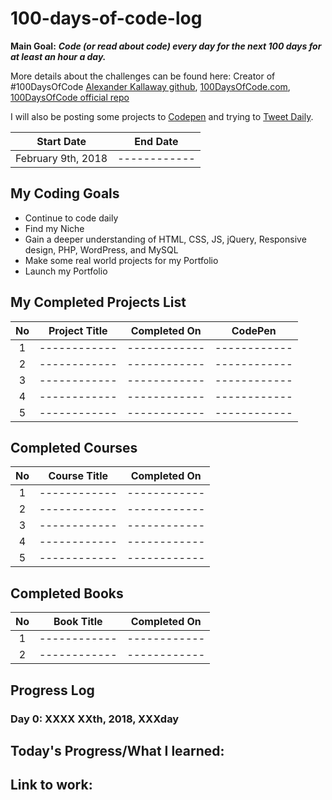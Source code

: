 # 100-days-of-code-log

**Main Goal:** ***Code (or read about code) every day for the next 100 days for at least an hour a day.***

More details about the challenges can be found here:
Creator of #100DaysOfCode [Alexander Kallaway github](https://github.com/Kallaway "Alexander Kallaway"),  [100DaysOfCode.com](http://100daysofcode.com/ "100daysofcode.com"),
[100DaysOfCode official repo](https://github.com/Kallaway/100-days-of-code "the official repo")


I will also be posting some projects to [Codepen](https://codepen.io/AlxCrmr/) and trying to [Tweet Daily](https://twitter.com/AlxCrmr).

|  Start Date | End Date |
| :------------: | :------------:|
| February  9th, 2018 | ------------ |


## My Coding Goals
- Continue to code daily
- Find my Niche
- Gain a deeper understanding of HTML, CSS, JS, jQuery, Responsive design, PHP, WordPress, and MySQL
- Make some real world projects for my Portfolio
- Launch my Portfolio


## My Completed Projects List

| No  |  Project Title  |  Completed On | CodePen |
| :------------: | :------------: | :------------: | :------------: |
| 1 |  ------------ |------------ | ------------ |
| 2 |  ------------ |------------ | ------------ |
| 3 |  ------------ |------------ | ------------ |
| 4 |  ------------ |------------ | ------------ |
| 5 |  ------------ |------------ | ------------ |


## Completed Courses

| No  |  Course Title  |  Completed On |
| :------------: |:------------: | :------------: |
| 1  | ------------| ------------ |
| 2 |   ------------| ------------ |
| 3 |   ------------| ------------ |
| 4 |  ------------ |------------ |
| 5  |  ------------ |------------ |



## Completed Books
| No  |  Book Title  |  Completed On |
| :------------: | ------------ | :------------: |
| 1  | ------------| ------------ |
| 2  | ------------| ------------ |


## Progress Log

### Day 0: XXXX  XXth, 2018, XXXday

**Today's Progress/What I learned**:
-

**Link to work:**
-
